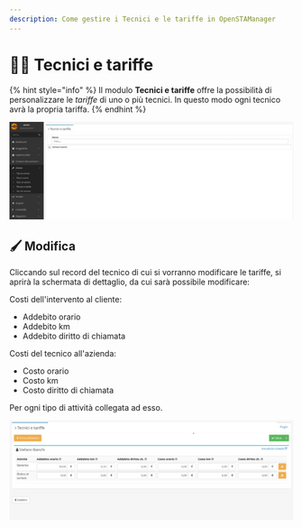 ```yaml
---
description: Come gestire i Tecnici e le tariffe in OpenSTAManager
---
```


# 🧑🔧 Tecnici e tariffe

{% hint style="info" %}
Il modulo **Tecnici e tariffe** offre la possibilità di personalizzare le _tariffe_ di uno o più tecnici. In questo modo ogni tecnico avrà la propria tariffa.
{% endhint %}

![](<../../../.gitbook/assets/image (67).png>)

## 🖌️ Modifica

Cliccando sul record del tecnico di cui si vorranno modificare le tariffe, si aprirà la schermata di dettaglio, da cui sarà possibile modificare:

Costi dell'intervento al cliente:

* Addebito orario
* Addebito km
* Addebito diritto di chiamata

Costi del tecnico all'azienda:

* Costo orario
* Costo km
* Costo diritto di chiamata

Per ogni tipo di attività collegata ad esso.

![](<../../../.gitbook/assets/image (14).png>)
